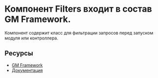 # Компонент Filters входит в состав GM Framework.

Компонент содержит класс для фильтрации запросов перед запуском модуля или контроллера.

## Ресурсы
- [GM Framework](https://apps.gearmagic.ru/framework)
- [Документация](https://apps.gearmagic.ru/component/framework-filter)
